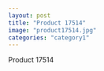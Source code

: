 ```yaml
---
layout: post
title: "Product 17514"
image: "product17514.jpg"
categories: "category1"
---
```

Product 17514
